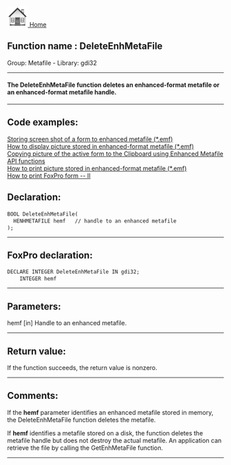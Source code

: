 [<img src="../../images/home.png"> Home ](https://github.com/VFPX/Win32API)  

## Function name : DeleteEnhMetaFile
Group: Metafile - Library: gdi32    
***  


#### The DeleteEnhMetaFile function deletes an enhanced-format metafile or an enhanced-format metafile handle. 
***  


## Code examples:
[Storing screen shot of a form to enhanced metafile (*.emf)](../../samples/sample_402.md)  
[How to display picture stored in enhanced-format metafile (*.emf)](../../samples/sample_403.md)  
[Copying picture of the active form to the Clipboard using Enhanced Metafile API functions](../../samples/sample_404.md)  
[How to print picture stored in enhanced-format metafile (*.emf)](../../samples/sample_405.md)  
[How to print FoxPro form -- II](../../samples/sample_406.md)  

## Declaration:
```foxpro  
BOOL DeleteEnhMetaFile(
  HENHMETAFILE hemf   // handle to an enhanced metafile
);  
```  
***  


## FoxPro declaration:
```foxpro  
DECLARE INTEGER DeleteEnhMetaFile IN gdi32;
	INTEGER hemf  
```  
***  


## Parameters:
hemf 
[in] Handle to an enhanced metafile.   
***  


## Return value:
If the function succeeds, the return value is nonzero.  
***  


## Comments:
If the <Strong>hemf</Strong> parameter identifies an enhanced metafile stored in memory, the DeleteEnhMetaFile function deletes the metafile.   
  
If <Strong>hemf</Strong> identifies a metafile stored on a disk, the function deletes the metafile handle but does not destroy the actual metafile. An application can retrieve the file by calling the GetEnhMetaFile function.   
  
***  

